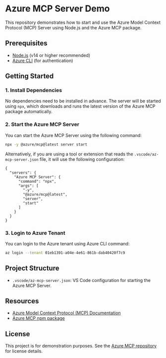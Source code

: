 # Azure MCP Server Demo

This repository demonstrates how to start and use the Azure Model Context Protocol (MCP) Server using Node.js and the Azure MCP package.

## Prerequisites

- [Node.js](https://nodejs.org/) (v14 or higher recommended)
- [Azure CLI](https://docs.microsoft.com/cli/azure/install-azure-cli) (for authentication)

## Getting Started

### 1. Install Dependencies

No dependencies need to be installed in advance. The server will be started using `npx`, which downloads and runs the latest version of the Azure MCP package automatically.

### 2. Start the Azure MCP Server

You can start the Azure MCP Server using the following command:

```sh
npx -y @azure/mcp@latest server start
```

Alternatively, if you are using a tool or extension that reads the `.vscode/az-mcp-server.json` file, it will use the following configuration:

```
{
  "servers": {
    "Azure MCP Server": {
      "command": "npx",
      "args": [
        "-y",
        "@azure/mcp@latest",
        "server",
        "start"
      ]
    }
  }
}
```
### 3. Login to Azure Tenant

You can login to the Azure tenant using Azure CLI command:
```sh
az login --tenant 01eb1391-a04e-4e61-861b-dab40420f7c9
```

## Project Structure

- `.vscode/az-mcp-server.json`: VS Code configuration for starting the Azure MCP Server.

## Resources

- [Azure Model Context Protocol (MCP) Documentation](https://github.com/Azure/mcp)
- [Azure MCP npm package](https://www.npmjs.com/package/@azure/mcp)

## License

This project is for demonstration purposes. See the [Azure MCP repository](https://github.com/Azure/mcp) for license details.
